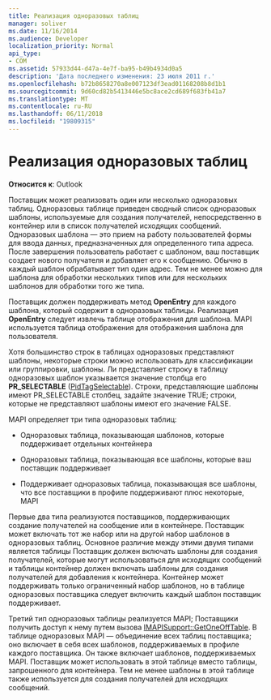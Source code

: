 ```yaml
---
title: Реализация одноразовых таблиц
manager: soliver
ms.date: 11/16/2014
ms.audience: Developer
localization_priority: Normal
api_type:
- COM
ms.assetid: 57933d44-d47a-4e7f-ba95-b49b4934d0a5
description: 'Дата последнего изменения: 23 июля 2011 г.'
ms.openlocfilehash: b72b8658270a8e007123df3ead01168208b8d1b1
ms.sourcegitcommit: 9d60cd82b5413446e5bc8ace2cd689f683fb41a7
ms.translationtype: MT
ms.contentlocale: ru-RU
ms.lasthandoff: 06/11/2018
ms.locfileid: "19809315"
---
```

# <a name="implementing-one-off-tables"></a>Реализация одноразовых таблиц

**Относится к**: Outlook 
  
Поставщик может реализовать один или несколько одноразовых таблиц. Одноразовых таблице приведен сводный список одноразовых шаблоны, используемые для создания получателей, непосредственно в контейнер или в список получателей исходящих сообщений. Одноразовых шаблона — это прием на работу пользователей формы для ввода данных, предназначенных для определенного типа адреса. После завершения пользователь работает с шаблоном, ваш поставщик создает нового получателя и добавляет его к сообщению. Обычно в каждый шаблон обрабатывает тип один адрес. Тем не менее можно для шаблона для обработки нескольких типов или для нескольких шаблонов для обработки того же типа. 
  
Поставщик должен поддерживать метод **OpenEntry** для каждого шаблона, который содержит в одноразовых таблицы. Реализация **OpenEntry** следует извлечь таблице отображения для шаблона. MAPI используется таблица отображения для отображения шаблона для пользователя. 
  
Хотя большинство строк в таблицах одноразовых представляют шаблоны, некоторые строки можно использовать для классификации или группировки, шаблоны. Ли представляет строку в таблицу одноразовых шаблон указывается значение столбца его **PR_SELECTABLE** ([PidTagSelectable](pidtagselectable-canonical-property.md)). Строки, представляющие шаблоны имеют PR_SELECTABLE столбец, задайте значение TRUE; строки, которые не представляют шаблоны имеют его значение FALSE.
  
MAPI определяет три типа одноразовых таблиц:
  
- Одноразовых таблица, показывающая шаблонов, которые поддерживает отдельных контейнера
    
- Одноразовых таблица, показывающая все шаблоны, которые ваш поставщик поддерживает 
    
- Поддерживает одноразовых таблица, показывающая все шаблоны, что все поставщики в профиле поддерживают плюс некоторые, MAPI
    
Первые два типа реализуются поставщиков, поддерживающих создание получателей на сообщение или в контейнере. Поставщик может включать тот же набор или на другой набор шаблонов в одноразовых таблиц. Основное различие между этими двумя типами является таблицы Поставщик должен включать шаблоны для создания получателей, которые могут использоваться для исходящих сообщений и таблицы контейнер должен включать шаблоны для создания получателей для добавления к контейнера. Контейнер может поддерживать только ограниченный набор шаблонов, но в таблице одноразовых поставщика следует включить каждый шаблон поставщик поддерживает.
  
Третий тип одноразовых таблицы реализуется MAPI; Поставщики получить доступ к нему путем вызова [IMAPISupport::GetOneOffTable](imapisupport-getoneofftable.md). В таблице одноразовых MAPI — объединение всех таблиц поставщика; оно включает в себя всех шаблонов, поддерживаемых в профиле каждого поставщика. Он также включает шаблонов, поддерживаемых MAPI. Поставщик может использовать в этой таблице вместо таблицы, запрошенного для контейнера. Тем не менее шаблоны в этой таблице также используется для создания получателей для исходящих сообщений.
  

